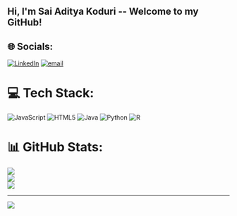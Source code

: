 ## Hi, I'm Sai Aditya Koduri -- Welcome to my GitHub!



## 🌐 Socials:
[![LinkedIn](https://img.shields.io/badge/LinkedIn-%230077B5.svg?logo=linkedin&logoColor=white)](https://linkedin.com/in/saiadityakoduri) [![email](https://img.shields.io/badge/Email-D14836?logo=gmail&logoColor=white)](mailto:saiaditya.koduri@utexas.edu) 

# 💻 Tech Stack:
![JavaScript](https://img.shields.io/badge/javascript-%23323330.svg?style=for-the-badge&logo=javascript&logoColor=%23F7DF1E) ![HTML5](https://img.shields.io/badge/html5-%23E34F26.svg?style=for-the-badge&logo=html5&logoColor=white) ![Java](https://img.shields.io/badge/java-%23ED8B00.svg?style=for-the-badge&logo=openjdk&logoColor=white) ![Python](https://img.shields.io/badge/python-3670A0?style=for-the-badge&logo=python&logoColor=ffdd54) ![R](https://img.shields.io/badge/r-%23276DC3.svg?style=for-the-badge&logo=r&logoColor=white)
# 📊 GitHub Stats:
![](https://github-readme-stats.vercel.app/api?username=saikoduri7&theme=dark&hide_border=false&include_all_commits=false&count_private=false)<br/>
![](https://nirzak-streak-stats.vercel.app/?user=saikoduri7&theme=dark&hide_border=false)<br/>
![](https://github-readme-stats.vercel.app/api/top-langs/?username=saikoduri7&theme=dark&hide_border=false&include_all_commits=false&count_private=false&layout=compact)

---
[![](https://visitcount.itsvg.in/api?id=saikoduri7&icon=0&color=0)](https://visitcount.itsvg.in)

<!-- Proudly created with GPRM ( https://gprm.itsvg.in ) -->
